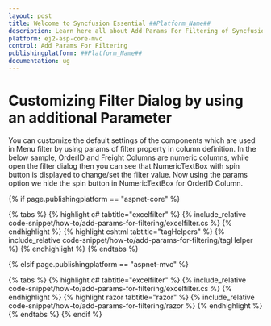 ```yaml
---
layout: post
title: Welcome to Syncfusion Essential ##Platform_Name##
description: Learn here all about Add Params For Filtering of Syncfusion Essential ##Platform_Name## widgets based on HTML5 and jQuery.
platform: ej2-asp-core-mvc
control: Add Params For Filtering
publishingplatform: ##Platform_Name##
documentation: ug
---
```



# Customizing Filter Dialog by using an additional Parameter

You can customize the default settings of the components which are used in Menu filter by using params of filter property in column definition.
In the below sample, OrderID and Freight Columns are numeric columns, while open the filter dialog then you can see that NumericTextBox with spin button is displayed to change/set the filter value. Now using the params option we hide the spin button in NumericTextBox for OrderID Column.

{% if page.publishingplatform == "aspnet-core" %}

{% tabs %}
{% highlight c# tabtitle="excelfilter" %}
{% include_relative code-snippet/how-to/add-params-for-filtering/excelfilter.cs %}
{% endhighlight %}
{% highlight cshtml tabtitle="tagHelpers" %}
{% include_relative code-snippet/how-to/add-params-for-filtering/tagHelper %}
{% endhighlight %}
{% endtabs %}

{% elsif page.publishingplatform == "aspnet-mvc" %}

{% tabs %}
{% highlight c# tabtitle="excelfilter" %}
{% include_relative code-snippet/how-to/add-params-for-filtering/excelfilter.cs %}
{% endhighlight %}
{% highlight razor tabtitle="razor" %}
{% include_relative code-snippet/how-to/add-params-for-filtering/razor %}
{% endhighlight %}
{% endtabs %}
{% endif %}

